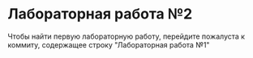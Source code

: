 # Лабораторная работа №2
Чтобы найти первую лабораторную работу, перейдите пожалуста к коммиту, содержащее строку "Лабораторная работа №1"